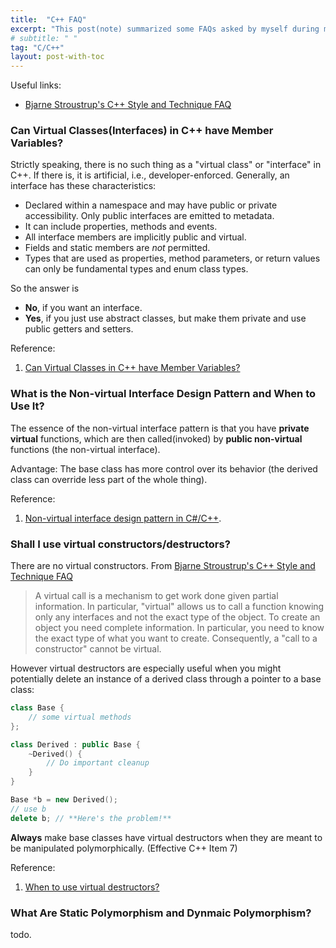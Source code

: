 ```yaml
---
title:  "C++ FAQ"
excerpt: "This post(note) summarized some FAQs asked by myself during my working experiences."
# subtitle: " "
tag: "C/C++"
layout: post-with-toc
---
```


Useful links:

- [Bjarne Stroustrup's C++ Style and Technique FAQ](https://www.stroustrup.com/bs_faq2.html)

### Can Virtual Classes(Interfaces) in C++ have Member Variables?

Strictly speaking, there is no such thing as a "virtual class" or "interface" in C++. If there is, it is artificial, i.e., developer-enforced. Generally, an interface has these characteristics:

- Declared within a namespace and may have public or private accessibility. Only public interfaces are emitted to metadata.
- It can include properties, methods and events.
- All interface members are implicitly public and virtual.
- Fields and static members are *not* permitted.
- Types that are used as properties, method parameters, or return values can only be fundamental types and enum class types.

So the answer is

- **No**, if you want an interface.
- **Yes**, if you just use abstract classes, but make them private and use public getters and setters.

Reference:

1. [Can Virtual Classes in C++ have Member Variables?
](https://stackoverflow.com/questions/6052131/can-virtual-classes-in-c-have-member-variables)

### What is the Non-virtual Interface Design Pattern and When to Use It?

The essence of the non-virtual interface pattern is that you have **private virtual** functions, which are then called(invoked) by **public non-virtual** functions (the non-virtual interface).

Advantage: The base class has more control over its behavior (the derived class can override less part of the whole thing).

Reference:

1. [Non-virtual interface design pattern in C#/C++](https://stackoverflow.com/questions/6481260/non-virtual-interface-design-pattern-in-c-c).

### Shall I use virtual constructors/destructors?

There are no virtual constructors. From [Bjarne Stroustrup's C++ Style and Technique FAQ](https://www.stroustrup.com/bs_faq2.html#virtual-ctor)

> A virtual call is a mechanism to get work done given partial information. In particular, "virtual" allows us to call a function knowing only any interfaces and not the exact type of the object. To create an object you need complete information. In particular, you need to know the exact type of what you want to create. Consequently, a "call to a constructor" cannot be virtual.

However virtual destructors are especially useful when you might potentially delete an instance of a derived class through a pointer to a base class:

```c++
class Base {
    // some virtual methods
};

class Derived : public Base {
    ~Derived() {
        // Do important cleanup
    }
}

Base *b = new Derived();
// use b
delete b; // **Here's the problem!**
```

**Always** make base classes have virtual destructors when they are meant to be manipulated polymorphically. (Effective C++ Item 7)

Reference:

1. [When to use virtual destructors?](https://stackoverflow.com/questions/461203/when-to-use-virtual-destructors)

### What Are Static Polymorphism and Dynmaic Polymorphism?

todo.

